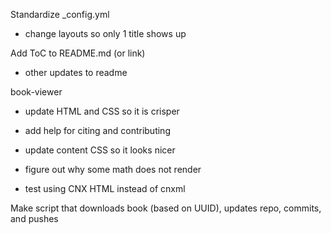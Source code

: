 Standardize _config.yml
- change layouts so only 1 title shows up

Add ToC to README.md (or link)
- other updates to readme

book-viewer
- update HTML and CSS so it is crisper
- add help for citing and contributing
- update content CSS so it looks nicer
- figure out why some math does not render

- test using CNX HTML instead of cnxml

Make script that downloads book (based on UUID), updates repo, commits, and pushes
